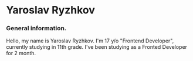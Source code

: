 # Yaroslav Ryzhkov 
### General information.

Hello, my name is Yaroslav Ryzhkov. I'm 17 y/o "Frontend Developer", currently studying in 11th grade. I've been studying as a Fronted Developer for 2 month.
